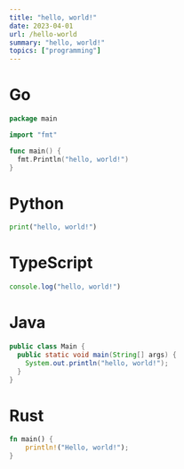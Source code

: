 ```yaml
---
title: "hello, world!"
date: 2023-04-01
url: /hello-world
summary: "hello, world!"
topics: ["programming"]
---
```



# Go
```go
package main

import "fmt"

func main() {
  fmt.Println("hello, world!")
}
```
# Python
```py
print("hello, world!")
```
# TypeScript
```ts
console.log("hello, world!")
```
# Java
```java
public class Main {
  public static void main(String[] args) {
    System.out.println("hello, world!");
  }
}
```
# Rust
```rs
fn main() {
    println!("Hello, world!");
}
```
